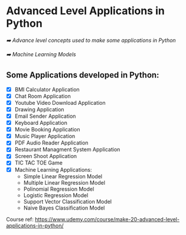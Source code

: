 # Advanced Level Applications in Python

*➡️ Advance level concepts used to make some applications in Python*

*➡️ Machine Learning Models*

## Some Applications developed in Python:

- [x] BMI Calculator Application
- [x] Chat Room Application
- [x] Youtube Video Download Application
- [x] Drawing Application
- [x] Email Sender Application
- [x] Keyboard Application
- [x] Movie Booking Application
- [x] Music Player Application
- [x] PDF Audio Reader Application
- [x] Restaurant Managment System Application
- [x] Screen Shoot Application
- [x] TIC TAC TOE Game
- [x] Machine Learning Applications:
    * Simple Linear Regression Model
    * Multiple Linear Regression Model
    * Polinomial Regression Model
    * Logistic Regression Model
    * Support Vector Classification Model
    * Naive Bayes Classification Model










Course ref: https://www.udemy.com/course/make-20-advanced-level-applications-in-python/
